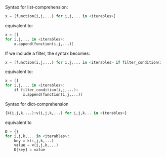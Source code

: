 Syntax for list-comprehension:
```python
x = [function(i,j,...) for i,j,... in <iterables>]
```
equivalent to:
```python
x = []
for i,j,... in <iterables>:
    x.append(function(i,j,...))
```
If we include a filter, the syntax becomes:
```python
x = [function(i,j,...) for i,j,... in <iterables> if filter_condition(i,j,...)]
```
equivalent to:
```python
x = []
for i,j,... in <iterables>:
    if filter_condition(i,j,...):
        x.append(function(i,j,...))
```
Syntax for dict-comprehension
```python
{k(i,j,k,...):v(i,j,k,...) for i,j,k... in <iterables>}
```
equivalent to
```python
D = {}
for i,j,k,... in <iterables>:
    key = k(i,j,k,...)
    value = v(i,j,k,...)
    D[key] = value
```
